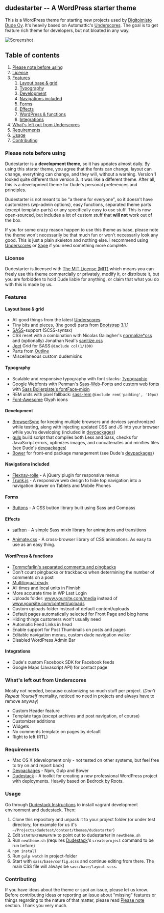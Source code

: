 ## dudestarter -- A WordPress starter theme

This is a WordPress theme for starting new projects used by [Digitoimisto Dude Oy](https://www.dude.fi). It's heavily based on Automattic's [Underscores](https://github.com/Automattic/_s). The goal is to get feature rich theme for developers, but not bloated in any way.

![](https://pbs.twimg.com/media/CMTIcEOXAAEEvf_.png:large "Screenshot")

## Table of contents

1. [Please note before using](#please-note-before-using)
2. [License](#license)
3. [Features](#features)
    1. [Layout base & grid](#layout-base--grid)
    2. [Typography](#typography)
    3. [Development](#development)
    4. [Navigations included](#navigations-included)
    5. [Forms](#forms)
    6. [Effects](#effects)
    7. [WordPress & functions](#wordpress--functions)
    8. [Integrations](#integrations)
4. [What's left out from Underscores](#whats-left-out-from-underscores)
5. [Requirements](#requirements)
6. [Usage](#usage)
6. [Contributing](#contributing)

### Please note before using

Dudestarter is a **development theme**, so it has updates almost daily. By using this starter theme, you agree that the fonts can change, layout can change, everything can change, and they will, without a warning. Version 1 looked quite different than version 3. It was like a different theme. After all, this is a development theme for Dude's personal preferences and principles.

Dudestarter is not meant to be "a theme for everyone", so it doesn't have customizers (wp-admin options), easy functions, separated theme parts (except template-parts) or any specifically easy to use stuff. This is now open-sourced, but includes a lot of custom stuff that **will not** work out of the box.

If you for some crazy reason happen to use this theme as base, please note the theme won't necessarily be that much fun or won't necessarily look any good. This is just a plain skeleton and nothing else. I recommend using [Underscores](https://github.com/Automattic/_s) or [Sage](https://roots.io/sage/) if you need something more complete.

### License

Dudestarter is licensed with [The MIT License (MIT)](http://choosealicense.com/licenses/mit/) which means you can freely use this theme commercially or privately, modify it, or distribute it, but you are forbidden to hold Dude liable for anything, or claim that what you do with this is made by us.

### Features

#### Layout base & grid

* All good things from the latest [Underscores](https://github.com/Automattic/_s)
* Tiny bits and pieces, (the good) parts from [Bootstrap 3.1.1](https://github.com/twbs/bootstrap)
* [SASS](http://sass-lang.com/)-support (SCSS-syntax)
* CSS reset with a combination with Nicolas Gallagher's [normalize*css](https://github.com/necolas/normalize.css/) and (optionally) Jonathan Neal's [sanitize.css](https://github.com/jonathantneal/sanitize.css)
* [Jeet](https://github.com/mojotech/jeet) Grid for SASS `@include col(1/100)`
* Parts from [Outline](https://github.com/matt-harris/outline)
* Miscellaneous custom dudemixins

#### Typography

* Scalable and responsive typography with font stacks: [Typographic](https://github.com/corysimmons/typographic)
* Google Webfonts with Penman's [Sass-Web-Fonts](https://github.com/penman/Sass-Web-Fonts) and custom web fonts with [Sass Boilerplate's fontFace-mixin](https://github.com/magnetikonline/sassboilerplate/blob/master/fontface.scss)
* REM units with pixel fallback: [sass-rem](https://github.com/pierreburel/sass-rem) `@include rem('padding', '10px)`
* [Font-Awesome](https://github.com/FortAwesome/Font-Awesome) Glyph icons

#### Development

* [BrowserSync](http://www.browsersync.io/) for keeping multiple browsers and devices synchronized while testing, along with injecting updated CSS and JS into your browser while you're developing (included in [devpackages](https://github.com/digitoimistodude/devpackages))
* [gulp](http://gulpjs.com/) build script that compiles both Less and Sass, checks for JavaScript errors, optimizes images, and concatenates and minifies files (see Dude's [devpackages](https://github.com/digitoimistodude/devpackages))
* [Bower](http://bower.io/) for front-end package management (see Dude's [devpackages](https://github.com/digitoimistodude/devpackages))

#### Navigations included

- [Flexnav-rolle](https://github.com/ronilaukkarinen/flexnav-rolle) - A jQuery plugin for responsive menus
- [Trunk.js](http://www.roblukedesign.com/trunk/trunk.html) - A responsive web design to hide top navigation into a navigation drawer on Tablets and Mobile Phones

#### Forms

* [Buttons](https://github.com/alexwolfe/Buttons) - A CSS button library built using Sass and Compass

#### Effects

* [saffron](https://github.com/colindresj/saffron) - A simple Sass mixin library for animations and transitions
- [Animate.css](http://daneden.github.io/animate.css/) - A cross-browser library of CSS animations. As easy to use as an easy thing.

#### WordPress & functions

* [Tommcfarlin's separated comments and pingbacks](https://gist.github.com/tommcfarlin/083f9a1212b872015e38)
* Don't count pingbacks or trackbacks when determining the number of comments on a post
* [Multilingual ready](https://roots.io/wpml/)
* All times and local units in Finnish
* More accurate time in WP Last Login
* Uploads folder: www.yoursite.com/media instead of www.yoursite.com/content/uploads
* Custom uploads folder instead of default content/uploads
* Default pages automatically selected for Front Page and blog home
* Hiding things customers won't usually need
* Automatic Feed Links in head
* Enable support for Post Thumbnails on posts and pages
* Editable navigation menus, custom dude navigation walker
* Disabled WordPress Admin Bar

#### Integrations

* Dude's custom Facebook SDK for Facebook feeds
* Google Maps (Javascript API) for contact page

### What's left out from Underscores

Mostly not needed, because customizing so much stuff per project. (*Don't Repeat Yourself* mentality, noticed no need in projects and always have to remove anyway)

* Custom Header feature
* Template tags (except archives and post navigation, of course)
* Customizer additions
* Widgets
* No comments template on pages by default
* Right to left (RTL)

### Requirements

* Mac OS X (development only - not tested on other systems, but feel free to try on and report back)
* [Devpackages](https://github.com/digitoimistodude/devpackages) - Npm, Gulp and Bower
* [Dudestack](https://github.com/digitoimistodude/dudestack) - A toolkit for creating a new professional WordPress project with deployments. Heavily based on Bedrock by Roots.

### Usage

Go through [Dudestack Instructions](https://github.com/digitoimistodude/dudestack-instructions) to install vagrant development environment and dudestack. Then:

1. Clone this repository and unpack it to your project folder (or under test directory, for example for us it's `~/Projects/dudetest/content/themes/dudestarter`)
2. Edit `STARTERTHEMEPATH` to point out to dudestarter in `newtheme.sh`
3. Run `newtheme.sh` (requires [Dudestack](https://github.com/digitoimistodude/dudestack)'s `createproject` command to be run before)
4. `npm install`
5. Run `gulp watch` in project-folder
6. Start with `sass/base/config.scss` and continue editing from there. The main CSS file will always be `sass/base/layout.scss`.

### Contributing

If you have ideas about the theme or spot an issue, please let us know. Before contributing ideas or reporting an issue about "missing" features or things regarding to the nature of that matter, please read [Please note](#please-note-before-using) section. Thank you very much.
